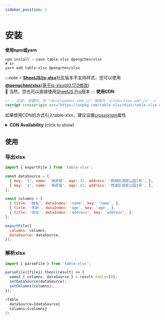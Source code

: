 ```yaml
---
sidebar_position: 1
---
```


# 安装

**使用npm或yarn**
```shell
npm install --save table-xlsx @pengchen/xlsx
# or
yarn add table-xlsx @pengchen/xlsx
```
:::note
⚡️ [**SheetJS/js-xlsx**](https://github.com/SheetJS/sheetjs)社区版本不支持样式，您可以使用[**@pengchen/xlsx**](https://github.com/PengChen96/sheetjs)(基于js-xlsx@0.17.0修改)  
💸 当然，您也可以直接使用[SheetJS Pro](https://sheetjs.com/pro)版本
:::
**使用CDN**
```html
<!-- 注意: 部署时，将 "development.umd.js" 替换为 "production.umd.js"-->
<script crossorigin src="https://unpkg.com/table-xlsx/dist/table-xlsx.development.umd.js"></script>
```
如果使用CDN的方式引入table-xlsx，建议设置[crossorigin](https://developer.mozilla.org/en-US/docs/Web/HTML/Attributes/crossorigin)属性
<details>
  <summary><b>CDN Availability</b> (click to show)</summary>

|    CDN     | URL                                        |
|-----------:|:-------------------------------------------|
|    `unpkg` | <https://unpkg.com/xlsx/>                  |
| `jsDelivr` | <https://jsdelivr.com/package/npm/xlsx>    |
</details>

## 使用
### 导出xlsx
```javascript
import { exportFile } from 'table-xlsx';

const dataSource = [
  { key: '1', name: '胡彦斌', age: 32, address: '西湖区湖底公园1号', },
  { key: '2', name: '胡彦祖', age: 42, address: '西湖区湖底公园1号', },
];

const columns = [
  { title: '姓名', dataIndex: 'name', key: 'name', },
  { title: '年龄', dataIndex: 'age', key: 'age', },
  { title: '住址', dataIndex: 'address', key: 'address', },
];

exportFile({
  columns: columns,
  dataSource: dataSource,
});
```

### 解析xlsx
```javascript
import { parseFile } from 'table-xlsx';

parseFile({file}).then((result) => {
  const { columns, dataSource } = result.tables[0];
  setDataSource(dataSource);
  setColumns(columns);
});

<Table
  dataSource={dataSource}
  columns={columns}
/>
```

